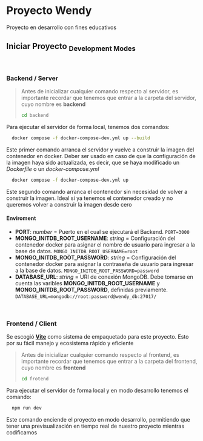 # Proyecto Wendy

Proyecto en desarrollo con fines educativos

## Iniciar Proyecto  <sub>Development Modes</sub>

<br>

### Backend / Server


> Antes de inicializar cualquier comando respecto al servidor, es importante recordar que tenemos que entrar a la carpeta del servidor, cuyo nombre es **backend**
>
> ```bash
> cd backend 
> ```
> 

Para ejecutar el servidor de forma local, tenemos dos comandos:

```bash
  docker compose -f docker-compose-dev.yml up --build
```
Este primer comando arranca el servidor y vuelve a construir la imagen del contenedor en docker. Deber ser usado en caso de que la configuración de la imagen haya sido actualizada, es decir, que se haya modificado un *Dockerfile* o un *docker-compose.yml*

```bash
  docker compose -f docker-compose-dev.yml up
```

Este segundo comando arranca el contenedor sin necesidad de volver a construir la imagen. Ideal si ya tenemos el contenedor creado y no queremos volver a construir la imagen desde cero

#### Enviroment

- **PORT**: *number* = Puerto en el cual se ejecutará el Backend.
  `PORT=3000`
- **MONGO_INITDB_ROOT_USERNAME**: *string* = Configuración del contenedor docker para asignar el nombre de usuario para ingresar a la base de datos. `MONGO_INITDB_ROOT_USERNAME=root`
- **MONGO_INITDB_ROOT_PASSWORD**: *string* = Configuración del contenedor docker para asignar la contraseña de usuario para ingresar a la base de datos. `MONGO_INITDB_ROOT_PASSWORD=password`
- **DATABASE_URL**: *string* = URI de conexión MongoDB. Debe tomarse en cuenta las varibles **MONGO_INITDB_ROOT_USERNAME** y **MONGO_INITDB_ROOT_PASSWORD**, definidas previamente. `DATABASE_URL=mongodb://root:password@wendy_db:27017/`

<br>

### Frontend / Client

Se escogió [**Vite**](https://vitejs.dev) como sistema de empaquetado para este proyecto. Esto por su fácil manejo y ecosistema rápido y eficiente

> Antes de inicializar cualquier comando respecto al frontend, es importante recordar que tenemos que entrar a la carpeta del frontend, cuyo nombre es **frontend**
>
> ```bash
> cd frotend
> ```
> 

Para ejecutar el servidor de forma local y en modo desarrollo tenemos el comando:

```bash
  npm run dev
```

Este comando enciende el proyecto en modo desarrollo, permitiendo que tener una previsualización en tiempo real de nuestro proyecto mientras codificamos